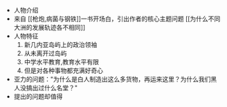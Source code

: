 - 人物介绍
- 来自 [[枪炮,病菌与钢铁]]一书开场白，引出作者的核心主题问题 [[为什么不同大洲的发展轨迹各不相同]]
- 人物特征
  1. 新几内亚岛屿上的政治领袖
  2. 从未离开过岛屿
  3. 中学水平教育,教育水平有限
  4. 但是对各种事物都充满好奇心
- 亚力的问题："为什么是白人制造出这么多货物，再运来这里？为什么我们黑人没搞出过什么名堂？"
- 提出的问题却值得